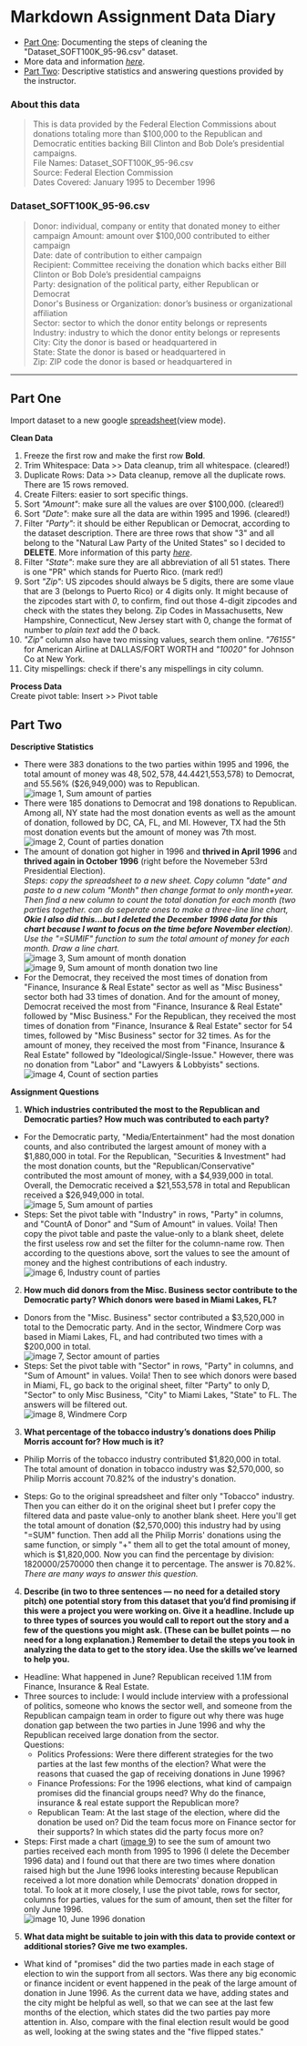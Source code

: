 # Markdown Assignment Data Diary

* [Part One](https://github.com/jiyuntsai/JOURN_296/blob/main/fec.md#part-one): Documenting the steps of cleaning the "Dataset_SOFT100K_95-96.csv" dataset. </br>
* More data and information *[here](https://www.fec.gov/data/)*. </br>
* [Part Two](https://github.com/jiyuntsai/JOURN_296-Data-Journalism/blob/main/fec.md#part-two): Descriptive statistics and answering questions provided by the instructor.
<!-- and Happy President's Day btw! I am writing this assignment on Sunday because I'm going to Napa Valley tomorrow! YABEEE -->
<!-- Crap I still didn't finish it... -->

### About this data <br/>
>This is data provided by the Federal Election Commissions about donations totaling more than $100,000 to the Republican and Democratic entities backing Bill Clinton and Bob Dole’s presidential campaigns. <br/>
File Names: Dataset_SOFT100K_95-96.csv <br/>
Source: Federal Election Commission <br/>
Dates Covered: January 1995 to December 1996 <br/>

### Dataset_SOFT100K_95-96.csv <br/>
>Donor: individual, company or entity that donated money to either campaign
Amount: amount over $100,000 contributed to either campaign <br/>
Date: date of contribution to either campaign <br/>
Recipient: Committee receiving the donation which backs either Bill Clinton or Bob Dole’s presidential campaigns <br/>
Party: designation of the political party, either Republican or Democrat <br/>
Donor's Business or Organization: donor’s business or organizational affiliation <br/>
Sector: sector to which the donor entity belongs or represents <br/>
Industry: industry to which the donor entity belongs or represents <br/>
City: City the donor is based or headquartered  in <br/>
State: State the donor is based or headquartered in <br/>
Zip: ZIP code the donor is based or headquartered in <br/>
***
## Part One

Import dataset to a new google [spreadsheet](https://docs.google.com/spreadsheets/d/1tvC-hINf7kAM-ODnsHkkAQD8c7uTWjtlVfPofsAcVms/edit?usp=sharing)(view mode). <br/>

**Clean Data**
1. Freeze the first row and make the first row **Bold**. <br/>
2. Trim Whitespace: Data >> Data cleanup, trim all whitespace. (cleared!)
3. Duplicate Rows: Data >> Data cleanup, remove all the duplicate rows. There are 15 rows removed.
4. Create Filters: easier to sort specific things.
5. Sort *"Amount"*: make sure all the values are over $100,000. (cleared!)
6. Sort *"Date"*: make sure all the data are within 1995 and 1996. (cleared!)
7. Filter *"Party"*: it should be either Republican or Democrat, according to the dataset description. There are three rows that show "3" and all belong to the "Natural Law Party of the United States" so I decided to **DELETE**. More information of this party *[here](https://docquery.fec.gov/pdf/017/23992183017/23992183017.pdf)*.
8. Filter *"State"*: make sure they are all abbreviation of all 51 states. There is one "PR" which stands for Puerto Rico. (mark red!)
9. Sort *"Zip"*: US zipcodes should always be 5 digits, there are some vlaue that are 3 (belongs to Puerto Rico) or 4 digits only. It might because of the zipcodes start with *0*, to confirm, find out those 4-digit zipcodes and check with the states they belong. Zip Codes in Massachusetts, New Hampshire, Connecticut, New Jersey start with 0, change the format of number to *plain text* add the *0* back.
10. *"Zip"* column also have two missing values, search them online. *"76155"* for American Airline at DALLAS/FORT WORTH and *"10020"* for Johnson Co at New York.
11. City mispellings: check if there's any mispellings in city column.

**Process Data** <br/>
Create pivot table: Insert >> Pivot table

## Part Two

**Descriptive Statistics** <br/>
* There were 383 donations to the two parties within 1995 and 1996, the total amount of money was $48,502,578, 44.44% ($21,553,578) to Democrat, and 55.56% ($26,949,000) was to Republican. <br/>
![image 1, Sum amount of parties](https://github.com/jiyuntsai/JOURN_296/blob/main/1.png)
* There were 185 donations to Democrat and 198 donations to Republican. Among all, NY state had the most donation events as well as the amount of donation, followed by DC, CA, FL, and MI. However, TX had the 5th most donation events but the amount of money was 7th most. <br/>
![image 2, Count of parties donation](https://github.com/jiyuntsai/JOURN_296/blob/main/2.png)
* The amount of donation got higher in 1996 and **thrived in April 1996** and **thrived again in October 1996** (right before the Novemeber 53rd Presidential Election). <br/>
*Steps: copy the spreadsheet to a new sheet. Copy column "date" and paste to a new colum "Month" then change format to only month+year. Then find a new column to count the total donation for each month (two parties together. can do seperate ones to make a three-line line chart, **Okie I also did this...but I deleted the December 1996 data for this chart because I want to focus on the time before November election**). Use the "=SUMIF" function to sum the total amount of money for each month. Draw a line chart.* <br/>
![image 3, Sum amount of month donation](https://github.com/jiyuntsai/JOURN_296/blob/main/3.png)
![image 9, Sum amount of month donation two line](https://github.com/jiyuntsai/JOURN_296/blob/main/9.png)
* For the Democrat, they received the most times of donation from "Finance, Insurance & Real Estate" sector as well as "Misc Business" sector both had 33 times of donation. And for the amount of money, Democrat received the most from "Finance, Insurance & Real Estate" followed by "Misc Business." For the Republican, they received the most times of donation from "Finance, Insurance & Real Estate" sector for 54 times, followed by "Misc Business" sector for 32 times. As for the amount of money, they received the most from "Finance, Insurance & Real Estate" followed by "Ideological/Single-Issue." However, there was no donation from "Labor" and "Lawyers & Lobbyists" sections. <br/>
![image 4, Count of section parties](https://github.com/jiyuntsai/JOURN_296/blob/main/4.png)

**Assignment Questions** <br/>
1. **Which industries contributed the most to the Republican and Democratic parties? How much was contributed to each party?**
* For the Democratic party, "Media/Entertainment" had the most donation counts, and also contributed the largest amount of money with a $1,880,000 in total. For the Republican, "Securities & Investment" had the most donation counts, but the "Republican/Conservative" contributed the most amount of money, with a $4,939,000 in total. Overall, the Democratic received a $21,553,578 in total and Republican received a $26,949,000 in total. <br/>
![image 5, Sum amount of parties](https://github.com/jiyuntsai/JOURN_296/blob/main/5.png)
* Steps: Set the pivot table with "Industry" in rows, "Party" in columns, and "CountA of Donor" and "Sum of Amount" in values. Voila! Then copy the pivot table and paste the value-only to a blank sheet, delete the first useless row and set the filter for the column-name row. Then according to the questions above, sort the values to see the amount of money and the highest contributions of each industry. <br/>
![image 6, Industry count of parties](https://github.com/jiyuntsai/JOURN_296/blob/main/6.png)

2. **How much did donors from the Misc. Business sector contribute to the Democratic party? Which donors were based in Miami Lakes, FL?**

* Donors from the "Misc. Business" sector contributed a $3,520,000 in total to the Democratic party. And in the sector, Windmere Corp was based in Miami Lakes, FL, and had contributed two times with a $200,000 in total. <br/>
![image 7, Sector amount of parties](https://github.com/jiyuntsai/JOURN_296/blob/main/7.png)
* Steps: Set the pivot table with "Sector" in rows, "Party" in columns, and "Sum of Amount" in values. Voila! Then to see which donors were based in Miami, FL, go back to the original sheet, filter "Party" to only D, "Sector" to only Misc Business, "City" to Miami Lakes, "State" to FL. The answers will be filtered out. <br/>
![image 8, Windmere Corp](https://github.com/jiyuntsai/JOURN_296/blob/main/8.png)

3. **What percentage of the tobacco industry’s donations does Philip Morris account for? How much is it?**

* Philip Morris of the tobacco industry contributed $1,820,000 in total. The total amount of donation in tobacco industry was $2,570,000, so Philip Morris account 70.82% of the industry's donation.

* Steps: Go to the original spreadsheet and filter only "Tobacco" industry. Then you can either do it on the original sheet but I prefer copy the filtered data and paste value-only to another blank sheet. Here you'll get the total amount of donation ($2,570,000) this industry had by using "=SUM" function. Then add all the Philip Morris' donations using the same function, or simply "+" them all to get the total amount of money, which is $1,820,000. Now you can find the percentage by division: 1820000/2570000 then change it to percentage. The answer is 70.82%. *There are many ways to answer this question.*

4. **Describe (in two to three sentences — no need for a detailed story pitch) one potential story from this dataset that you’d find promising if this were a project you were working on. Give it a headline. Include up to three types of sources you would call to report out the story and a few of the questions you might ask. (These can be bullet points — no need for a long explanation.) Remember to detail the steps you took in analyzing the data to get to the story idea. Use the skills we’ve learned to help you.**

* Headline: What happened in June? Republican received 1.1M from Finance, Insurance & Real Estate. <br/>
* Three sources to include: I would include interview with a professional of politics, someone who knows the sector well, and someone from the Republican campaign team in order to figure out why there was huge donation gap between the two parties in June 1996 and why the Republican received large donation from the sector. <br/>
    Questions: <br/>
  * Politics Professions: Were there different strategies for the two parties at the last few months of the election? What were the reasons that cuased the gap of receiving donations in June 1996? <br/>
  * Finance Professions: For the 1996 elections, what kind of campaign promises did the financial groups need? Why do the finance, insurance & real estate support the Republican more? <br/>
  * Republican Team: At the last stage of the election, where did the donation be used on? Did the team focus more on Finance sector for their supports? In which states did the party focus more on? <br/>
* Steps: First made a chart ([image 9](https://github.com/jiyuntsai/JOURN_296/blob/main/9.png)) to see the sum of amount two parties received each month from 1995 to 1996 (I delete the December 1996 data) and I found out that there are two times where donation raised high but the June 1996 looks interesting because Republican received a lot more donation while Democrats' donation dropped in total. To look at it more closely, I use the pivot table, rows for sector, columns for parties, values for the sum of amount, then set the filter for only June 1996. <br/>
![image 10, June 1996 donation](https://github.com/jiyuntsai/JOURN_296/blob/main/10.png)

5. **What data might be suitable to join with this data to provide context or additional stories? Give me two examples.**

* What kind of "promises" did the two parties made in each stage of election to win the support from all sectors. Was there any big economic or finance incident or event happened in the peak of the large amount of donation in June 1996. As the current data we have, adding states and the city might be helpful as well, so that we can see at the last few months of the election, which states did the two parties pay more attention in. Also, compare with the final election result would be good as well, looking at the swing states and the "five flipped states."
